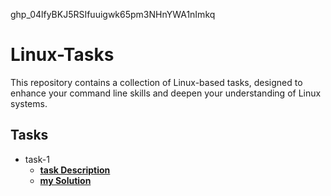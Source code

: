 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
# Linux-Tasks
This repository contains a collection of Linux-based tasks, designed to enhance your command line skills and deepen your understanding of Linux systems.
## Tasks
   - task-1
      - **[task Description](https://github.com/Open-Source-Community/The-Art-of-Linux-24/blob/master/Session%201/README.md)**
      - **[my Solution](https://github.com/Open-Source-Community/The-Art-of-Linux-24/blob/master/Session%201/README.md)**
        

